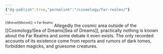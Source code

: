 ```yaml
---
{"dg-publish":true,"permalink":"/cosmology/far-realms/"}
---
```


<sup><sup>[[Mistveil\|Mistveil]] → Far Realms</sup></sup>
Allegedly the cosmic area outside of the [[Cosmology/Sea of Dreams\|Sea of Dreams]], practically nothing is known about the Far Realms and some debate it even exists. The only recorded accounts of its existence come from reports and rumors of dark tomes, forbidden magicks, and gruesome creatures.